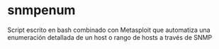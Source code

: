 # snmpenum
Script escrito en bash combinado con Metasploit que automatiza una enumeración detallada de un host o rango de hosts a través de SNMP
